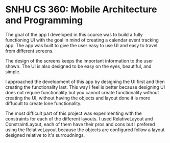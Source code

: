 # SNHU CS 360: Mobile Architecture and Programming

The goal of the app I developed in this course was to build a fully functioning UI with the goal in mind of creating a calendar event tracking app. The app was built to give the user easy to use UI and easy to travel from different screens.

The design of the screens keeps the important information to the user shown. The UI is also designed to be easy on the eyes, beautiful, and simple. 

I approached the development of this app by designing the UI first and then creating the functionality last. This way I feel is better because designing UI does not require functionality but you cannot create functionality without creating the UI, without having the objects and layout done it is more diffucult to create lone functionality. 

The most difficult part of this project was experimenting with the constraints for each of the different layouts. I used RelativeLayout and ConstraintLayout, each of them have their pros and cons but I prefered using the RelativeLayout because the objects are configured follow a layout designed relative to it's surroudnings.

